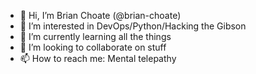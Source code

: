 - 👋 Hi, I’m Brian Choate (@brian-choate)
- 👀 I’m interested in DevOps/Python/Hacking the Gibson
- 🌱 I’m currently learning all the things
- 💞️ I’m looking to collaborate on stuff
- 📫 How to reach me: Mental telepathy

<!---
brian-choate/brian-choate is a ✨ special ✨ repository because its `README.md` (this file) appears on your GitHub profile.
You can click the Preview link to take a look at your changes.
--->
